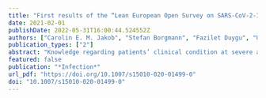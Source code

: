 ```yaml
---
title: "First results of the “Lean European Open Survey on SARS-CoV-2-Infected Patients (LEOSS)”"
date: 2021-02-01
publishDate: 2022-05-31T16:00:44.524552Z
authors: ["Carolin E. M. Jakob", "Stefan Borgmann", "Fazilet Duygu", "Uta Behrends", "Martin Hower", "Uta Merle", "Anette Friedrichs", "Lukas Tometten", "Frank Hanses", "Norma Jung", "Siegbert Rieg", "Kai Wille", "Beate Grüner", "Hartwig Klinker", "Nicole Gersbacher-Runge", "Kerstin Hellwig", "Lukas Eberwein", "Sebastian Dolff", "Dominic Rauschning", "Michael von Bergwelt-Baildon", "Julia Lanznaster", "Richard Strauß", "Janina Trauth", "Katja de With", "Maria Ruethrich", "Catherina Lueck", "Jacob Nattermann", "Lene Tscharntke", "Lisa Pilgram", "Sandra Fuhrmann", "Annika Classen", "Melanie Stecher", "Maximilian Schons", "Christoph Spinner", "Jörg Janne Vehreschild"]
publication_types: ["2"]
abstract: "Knowledge regarding patients’ clinical condition at severe acute respiratory syndrome coronavirus 2 (SARS-CoV-2) detection is sparse. Data in the international, multicenter Lean European Open Survey on SARS-CoV-2-Infected Patients (LEOSS) cohort study may enhance the understanding of COVID-19."
featured: false
publication: "*Infection*"
url_pdf: "https://doi.org/10.1007/s15010-020-01499-0"
doi: "10.1007/s15010-020-01499-0"
---
```



